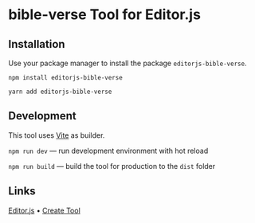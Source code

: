 # bible-verse Tool for Editor.js

## Installation

Use your package manager to install the package `editorjs-bible-verse`.

```
npm install editorjs-bible-verse

yarn add editorjs-bible-verse
```

## Development

This tool uses [Vite](https://vitejs.dev/) as builder.

`npm run dev` — run development environment with hot reload

`npm run build` — build the tool for production to the `dist` folder

## Links

[Editor.js](https://editorjs.io) • [Create Tool](https://github.com/editor-js/create-tool)